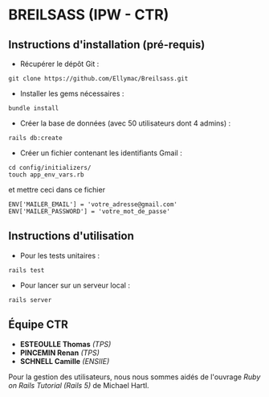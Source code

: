 # BREILSASS (IPW - CTR)


## Instructions d'installation (pré-requis)

* Récupérer le dépôt Git :
```
git clone https://github.com/Ellymac/Breilsass.git
```

* Installer les gems nécessaires :

```
bundle install
```

* Créer la base de données (avec 50 utilisateurs dont 4 admins) :

```
rails db:create
```

* Créer un fichier contenant les identifiants Gmail :
```
cd config/initializers/
touch app_env_vars.rb
```
et mettre ceci dans ce fichier
```
ENV['MAILER_EMAIL'] = 'votre_adresse@gmail.com'
ENV['MAILER_PASSWORD'] = 'votre_mot_de_passe'
```

## Instructions d'utilisation

* Pour les tests unitaires :

```
rails test
```

* Pour lancer sur un serveur local :

```
rails server
```


## Équipe CTR

* **ESTEOULLE Thomas** *(TPS)*
* **PINCEMIN Renan** *(TPS)*
* **SCHNELL Camille** *(ENSIIE)*


Pour la gestion des utilisateurs, nous nous sommes aidés de l'ouvrage *Ruby on Rails Tutorial (Rails 5)* de Michael Hartl.
